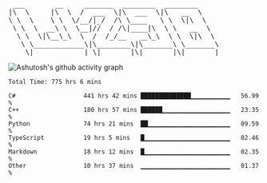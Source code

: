<pre>
 ___       __     _______  ________  ________     
|\  \     |\  \  /  ___  \|\  ___  \|\   __  \    
\ \  \    \ \  \/__/|_/  /\ \____   \ \  \|\  \   
 \ \  \  __\ \  \__|//  / /\|____|\  \ \   __  \  
  \ \  \|\__\_\  \  /  /_/__   __\_\  \ \  \|\  \ 
   \ \____________\|\________\|\_______\ \_______\
    \|____________| \|_______|\|_______|\|_______|                                 
</pre>

![Ashutosh's github activity graph](https://github-readme-activity-graph.cyclic.app/graph?username=w298&theme=github-compact&hide_title=true&radius=8&area=true)

<!--START_SECTION:waka-->

```text
Total Time: 775 hrs 6 mins

C#                   441 hrs 42 mins ██████████████▁▁▁▁▁▁▁▁▁▁▁   56.99 %
C++                  180 hrs 57 mins ██████▁▁▁▁▁▁▁▁▁▁▁▁▁▁▁▁▁▁▁   23.35 %
Python               74 hrs 21 mins  ██▁▁▁▁▁▁▁▁▁▁▁▁▁▁▁▁▁▁▁▁▁▁▁   09.59 %
TypeScript           19 hrs 5 mins   █▁▁▁▁▁▁▁▁▁▁▁▁▁▁▁▁▁▁▁▁▁▁▁▁   02.46 %
Markdown             18 hrs 12 mins  █▁▁▁▁▁▁▁▁▁▁▁▁▁▁▁▁▁▁▁▁▁▁▁▁   02.35 %
Other                10 hrs 37 mins  ▁▁▁▁▁▁▁▁▁▁▁▁▁▁▁▁▁▁▁▁▁▁▁▁▁   01.37 %
```

<!--END_SECTION:waka-->
